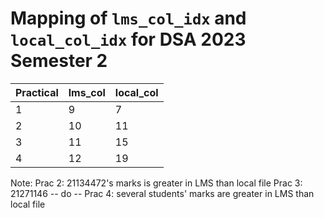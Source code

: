 # Mapping of `lms_col_idx` and `local_col_idx` for DSA 2023 Semester 2

Practical | lms_col | local_col
--------- | ----------- | -------------
1 | 9 | 7
2 | 10 | 11
3 | 11 | 15
4 | 12 | 19

Note:
Prac 2: 21134472's marks is greater in LMS than local file
Prac 3: 21271146 -- do --
Prac 4: several students' marks are greater in LMS than local file